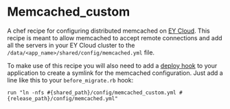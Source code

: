Memcached_custom
===============

A chef recipe for configuring distributed memcached on [EY Cloud]. This recipe is meant to allow memcached to accept remote connections and add all the servers in your EY Cloud cluster to the `/data/<app_name>/shared/config/memcached.yml` file. 

To make use of this recipe you will also need to add a [deploy hook](https://support.cloud.engineyard.com/entries/21016568-use-deploy-hooks) to your application to create a symlink for the memcached configuration. Just add a line like this to your `before_migrate.rb` hook:
    
    run "ln -nfs #{shared_path}/config/memcached_custom.yml #{release_path}/config/memcached.yml"
    

[EY Cloud]: https://cloud.engineyard.com/extras
